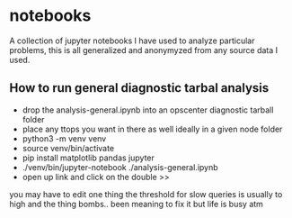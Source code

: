 ﻿# notebooks

A collection of jupyter notebooks I have used to analyze particular problems, this is all generalized and anonymyzed from any source data I used.

## How to run general diagnostic tarbal analysis

* drop the analysis-general.ipynb into an opscenter diagnostic tarball folder
* place any ttops you want in there as well ideally in a given node folder
* python3 -m venv venv
* source venv/bin/activate
* pip install matplotlib pandas jupyter
* ./venv/bin/jupyter-notebook ./analysis-general.ipynb
* open up link and click on the double >>

you may have to edit one thing the threshold for slow queries is usually to high and the thing bombs.. been meaning to fix it but life is busy atm
